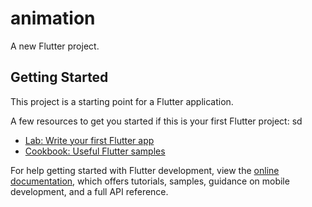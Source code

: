# animation

A new Flutter project.

## Getting Started

This project is a starting point for a Flutter application.

A few resources to get you started if this is your first Flutter project:
sd
- [Lab: Write your first Flutter app](https://docs.flutter.dev/get-started/codelab)
- [Cookbook: Useful Flutter samples](https://docs.flutter.dev/cookbook)

For help getting started with Flutter development, view the
[online documentation](https://docs.flutter.dev/), which offers tutorials,
samples, guidance on mobile development, and a full API reference.
